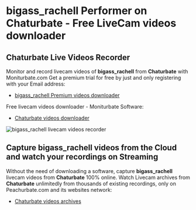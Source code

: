 # bigass_rachell Performer on Chaturbate - Free LiveCam videos downloader

## Chaturbate Live Videos Recorder

Monitor and record livecam videos of **bigass_rachell** from **Chaturbate** with Moniturbate.com
Get a premium trial for free by just and only registering with your Email address:
* [bigass_rachell Premium videos downloader](https://moniturbate.com/request-demo-licence-key.html)

Free livecam videos downloader - Moniturbate Software:
* [Chaturbate videos downloader](https://moniturbate.com/moniturbate-download-software.html)

![bigass_rachell livecam videos recorder](https://peachurnet.com/templates/moniturbate-software.png)


## Capture bigass_rachell videos from the Cloud and watch your recordings on Streaming

Without the need of downloading a software, capture **bigass_rachell** livecam videos from **Chaturbate** 100% online.
Watch Livecam archives from **Chaturbate** unlimitedly from thousands of existing recordings, only on Peachurbate.com and its websites network:
* [Chaturbate videos archives](https://peachurnet.com/)